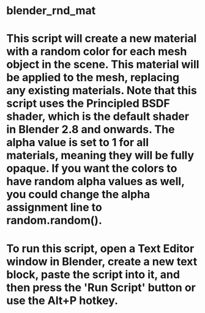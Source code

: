 # blender_rnd_mat
# This script will create a new material with a random color for each mesh object in the scene. This material will be applied to the mesh, replacing any existing materials. Note that this script uses the Principled BSDF shader, which is the default shader in Blender 2.8 and onwards. The alpha value is set to 1 for all materials, meaning they will be fully opaque. If you want the colors to have random alpha values as well, you could change the alpha assignment line to random.random().

# To run this script, open a Text Editor window in Blender, create a new text block, paste the script into it, and then press the 'Run Script' button or use the Alt+P hotkey.
